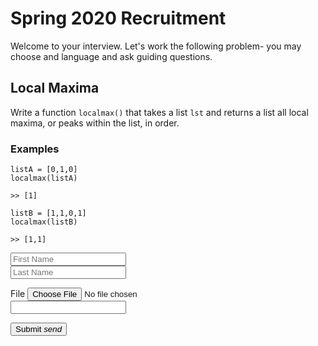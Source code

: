 
# Spring 2020 Recruitment
Welcome to your interview. Let's work the following problem- you may choose and language and ask guiding questions.

## Local Maxima
Write a function `localmax()` that takes a list `lst` and returns a list all local maxima, or peaks within the list, in order.

### Examples
	
```
listA = [0,1,0]
localmax(listA)

>> [1]
```

```
listB = [1,1,0,1]
localmax(listB)

>> [1,1]
```

<link href="./css/md.css" rel="stylesheet" type="text/css" />
<link href="./materialize/css/materialize.css" rel="stylesheet" type="text/css" />
<link href="https://fonts.googleapis.com/icon?family=Material+Icons" rel="stylesheet">
<script language="JavaScript" type="text/javascript" src="js/md.js"></script>

<div class="row">
    <form class="">
      <div class="">
        <div class="blue-text lighten input-field col s6">
          <input placeholder="First Name" id="first_name" type="text" class="validate">
          <label for="first_name"></label>
        </div>
        <div class="blue-text lighten input-field col s6">
          <input placeholder="Last Name" id="last_name" type="text" class="validate">
          <label for="last_name"></label>
        </div>
      </div>
    </form>
  </div>
<form action="#">
    <div class="file-field input-field">
      <div class="md-blue-button btn">
        <span>File</span>
        <input id = "file-input" type="file">
      </div>
      <div class="file-path-wrapper">
        <input class="file-path validate" type="text">
      </div>
    </div>
  </form>

<button class="btn md-blue-button waves-effect waves-light right-aligned" 
  type="submit" 
  id= "interview-file-submit-button"
  name="action">
  Submit
    <i class="material-icons right">send</i>
</button>



<!-- The core Firebase JS SDK is always required and must be listed first -->
<script src="https://www.gstatic.com/firebasejs/7.8.1/firebase-app.js"></script>


<script>
  // Your web app's Firebase configuration
  var firebaseConfig = {
    apiKey: "AIzaSyBNvT1iImUnpxGpx6iNNj3jDJM0miVBbfE",
    authDomain: "hyperloop-webpage.firebaseapp.com",
    databaseURL: "https://hyperloop-webpage.firebaseio.com",
    projectId: "hyperloop-webpage",
    storageBucket: "hyperloop-webpage.appspot.com",
    messagingSenderId: "573298529782",
    appId: "1:573298529782:web:e488434aa999edda02e3d7"
  };
  // Initialize Firebase
  firebase.initializeApp(firebaseConfig);

  var storage = firebase.storage();
</script>
